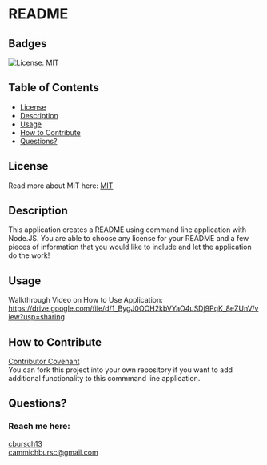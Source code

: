 # README
  ## Badges
  [![License: MIT](https://img.shields.io/badge/License-MIT-yellow.svg)](https://opensource.org/licenses/MIT)

  ## Table of Contents
  * [License](#license)
  * [Description](#description)
  * [Usage](#usage)
  * [How to Contribute](#how-to-contribute)
  * [Questions?](#questions)

  ## License
  Read more about MIT here:
  [MIT](https://opensource.org/licenses/MIT)

  ## Description
  This application creates a README using command line application with Node.JS. You are able to choose any license for your README and a few pieces of information that you would like to include and let the application do the work!


  ## Usage
  Walkthrough Video on How to Use Application:
  https://drive.google.com/file/d/1_BygJ0OOH2kbVYaO4uSDj9PqK_8eZUnV/view?usp=sharing

  ## How to Contribute
  [Contributor Covenant](https://www.contributor-covenant.org/)  
  You can fork this project into your own repository if you want to add additional functionality to this commmand line application.


  ## Questions?
  ### Reach me here: 
  [cbursch13](https://github.com/cbursch13)  
  cammichbursc@gmail.com
